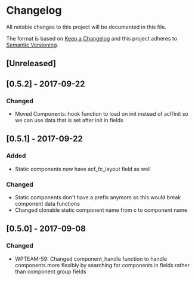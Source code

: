 # Changelog
All notable changes to this project will be documented in this file.

The format is based on [Keep a Changelog](http://keepachangelog.com/en/1.0.0/)
and this project adheres to [Semantic Versioning](http://semver.org/spec/v2.0.0.html).

## [Unreleased]

## [0.5.2] - 2017-09-22

### Changed
- Moved Components::hook function to load on init instead of acf/init so we can use data that is set after init in fields

## [0.5.1] - 2017-09-22

### Added
- Static components now have acf_fc_layout field as well

### Changed
- Static components don't have a prefix anymore as this would break component data functions
- Changed clonable static component name from c to component name


## [0.5.0] - 2017-09-08

### Changed
- WPTEAM-59: Changed component_handle function to handle components more flexibly by searching for components in fields rather than component group fields
